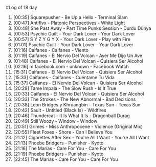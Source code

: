 #Log of 18 day

1. [00:35] Squarepusher - Be Up a Hello - Terminal Slam
1. [00:47] Antiflvx - Platonic Perspectives - White Light
1. [00:48] She Past Away - Part Time Punks Session - Durdu Dünya
1. [00:53] Psychic Guilt - Your Dark Lover - Your Dark Lover
1. [00:57] S Y Z Y G Y X - Your Dark Lover - Play with Fire
1. [01:01] Psychic Guilt - Your Dark Lover - Your Dark Lover
1. [01:16] Caifanes - Caifanes - Viento
1. [01:19] Caifanes - El Nervio Del Volcan - Ayer Me Dijo Un Ave
1. [01:48] Caifanes - El Nervio Del Volcan - Quisiera Ser Alcohol
1. [02:16] m.facebook.com - unknown - Facebook Watch
1. [15:31] Caifanes - El Nervio Del Volcan - Quisiera Ser Alcohol
1. [15:33] Caifanes - Caifanes - Cuéntame Tu Vida
1. [15:37] Caifanes - El Nervio Del Volcan - Quisiera Ser Alcohol
1. [20:29] Tame Impala - The Slow Rush - Is It True
1. [20:33] Caifanes - El Nervio Del Volcan - Quisiera Ser Alcohol
1. [20:33] The Strokes - The New Abnormal - Bad Decisions
1. [20:38] Leon Bridges y Khruangbin - Texas Sun - Texas Sun
1. [20:42] Sault - Untitled (Black Is) - Wildfires
1. [20:46] Thundercat - It Is What It Is - Dragonball Durag
1. [20:49] Still Woozy - Window - Window
1. [20:51] Grimes - Miss Anthropocene - Violence (Original Mix)
1. [20:55] Fleet Foxes - Shore - Can I Believe You
1. [21:12] Cigarettes After Sex - You're All I Want - You're All I Want
1. [21:13] Phoebe Bridgers - Punisher - Kyoto
1. [21:16] The Marías - Care For You - Care For You
1. [21:19] Phoebe Bridgers - Punisher - Kyoto
1. [22:45] The Marías - Care For You - Care For You
